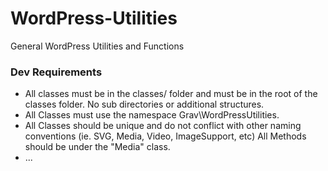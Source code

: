 # WordPress-Utilities
General WordPress Utilities and Functions


### Dev Requirements
* All classes must be in the classes/ folder and must be in the root of the classes folder.  No sub directories or additional structures.
* All Classes must use the namespace Grav\WordPressUtilities.
* All Classes should be unique and do not conflict with other naming conventions (ie. SVG, Media, Video, ImageSupport, etc) All Methods should be under the "Media" class.
* ...
